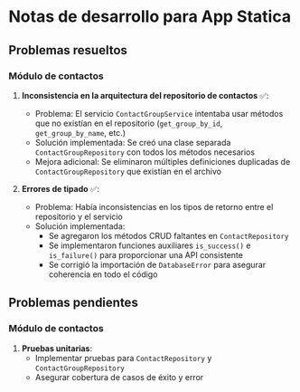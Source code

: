# Notas de desarrollo para App Statica

## Problemas resueltos

### Módulo de contactos

1. **Inconsistencia en la arquitectura del repositorio de contactos** ✅:
   - Problema: El servicio `ContactGroupService` intentaba usar métodos que no existían en el repositorio (`get_group_by_id`, `get_group_by_name`, etc.)
   - Solución implementada: Se creó una clase separada `ContactGroupRepository` con todos los métodos necesarios
   - Mejora adicional: Se eliminaron múltiples definiciones duplicadas de `ContactGroupRepository` que existían en el archivo

2. **Errores de tipado** ✅:
   - Problema: Había inconsistencias en los tipos de retorno entre el repositorio y el servicio
   - Solución implementada:
     - Se agregaron los métodos CRUD faltantes en `ContactRepository`
     - Se implementaron funciones auxiliares `is_success()` e `is_failure()` para proporcionar una API consistente
     - Se corrigió la importación de `DatabaseError` para asegurar coherencia en todo el código

## Problemas pendientes

### Módulo de contactos

1. **Pruebas unitarias**:
   - Implementar pruebas para `ContactRepository` y `ContactGroupRepository`
   - Asegurar cobertura de casos de éxito y error
